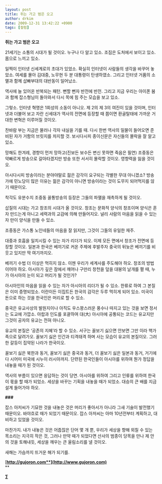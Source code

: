 ```yaml
---
layout: post
title: 쥐는 가고 범은 오고
author: drkim
date: 2009-12-31 13:42:22 +0900
tags: [컬럼]
---
```

**쥐는 가고 범은 오고**

21세기는 소통의 시대가 될 것이오. 누구나 다 알고 있소. 조짐은 도처에서 보이고 있소. 몸으로 느끼고 있소. 

일찍이 인터넷 신세계로의 초대가 있었소. 확실히 인터넷이 사람들의 생각을 바꾸어 놓았소. 여세를 몰아 김대중, 노무현 두 분 대통령이 탄생하였소. 그리고 인터넷 거품의 소멸과 함께 삽빠부대의 대반동이 일어났소. 

역사에 늘 있어온 반복되는 패턴. 뻔할 뻔자 반전에 반전. 그리고 지금 우리는 아이폰 붐과 함께 잡스형님이 돌아와서 다시 목에 힘 주는 모습을 보고 있소.

그렇소. 인터넷 혁명은 1회성의 소동이 아니오. 제 2의 제 3의 여진이 있을 것이며, 인터넷과 더불어 보고 자란 신세대가 역사의 전면에 등장할 때 쯤이면 환골탈태에 가까운 거대한 변혁은 이루어질 것이오.

찬바람 부는 지금은 물러나 각자 내실을 기를 때. 다시 한번 역사의 밀물이 들어오면 준비된 자가 거함의 브릿지를 차지할 것. 보시다시피 종이신문은 자신들의 몰락을 잘 알고 있소.

망해도 한겨레, 경향이 먼저 망하고(진보든 보수든 변신 못하면 죽음은 필연) 조중동은 약빠르게 방송으로 갈아타겠지만 방송 또한 서서히 몰락할 것이오. 영향력을 잃을 것이오. 

아시다시피 방송이라는 분야야말로 젊은 감각이 요구되는 각별한 무대 아니겠소? 방송가에 민노당이 많은 이유는 젊은 감각이 아니면 방송이라는 것이 도무지 되어먹지를 않기 때문이오. 

착각도 유분수지 조중동 꼴통방송의 등장은 그들의 파멸을 재촉하게 될 것이오. 

삽질의 시대는 가고 창조의 시대가 올 것이오. 창조는 문화적 양식의 창조이며 양식은 혼자 만드는게 아니고 세력과의 교감에 의해 만들어지오. 널리 사람의 마음을 읽을 수 있는 자 만이 양식을 만들 수 있소.

조중동은 가스통 노인네들의 마음을 잘 읽지만, 그것이 그들의 유일한 재주. 

대중과 호흡을 일치시킬 수 있는 자가 리더가 되오. 이제 모든 면에서 창조가 전면에 등장할 것이오. 일본과 한국은 베끼기로 커온 주제에 후발주자 중국의 뒤늦은 베끼기를 비웃고 있지만 딱 여기까지오. 

베끼기 수법 더 이상은 먹히지 않소. 이젠 우리가 세계사를 주도해야 하오. 창조의 방법이어야 하오. 아시아가 깊은 잠에서 깨어나 구만리 창천을 덮을 대붕의 날개를 펼 때, 누가 아시아의 눈이 되고 머리가 될 것인가? 

아시아인의 마음을 읽을 수 있는 자가 아시아의 리더가 될 수 있소. 한류로 하여 그 본질은 이미 증명되었소. 이란이든 이집트든 한국의 감각은 두루 먹히게 되어 있소. 미국이 돈으로 하는 것을 한국인은 머리로 할 수 있소.

중국은 유교사상의 발원지이나 아직도 우스꽝스러운 풍수나 따지고 있는 것을 보면 정서는 도교에 가깝소. 아랍과 인도를 포괄하여 대(大) 아시아에 공통되는 코드는 유교지만 그것이 공자의 유교는 전혀 아니오.

유교의 본질은 ‘공존의 지혜’라 할 수 있소. 서구는 꼴보기 싫으면 안보면 그만 이라 핵가족으로 달려가오. 꼴보기 싫은 인간과 티격태격 하며 사는 모습이 유교의 본질이오. 그러한 갈등이 집약된 나라가 한국이오.

꼴보기 싫은 북한과 동거, 꼴보기 싫은 중국과 동거, 더 꼴보기 싫은 일본과 동거, 거기에다 시어미 미국에 시누이 러시아까지. 단련된 한국인들이 아시아를 위하여 뭔가 정답을 내놓을 때가 된 것이오.

역사의 부름이 있으면 응답하는 것이 당연. 아시아를 위하여 그리고 인류를 위하여 한국이 몫을 할 때가 되었소. 세상을 바꾸는 기획을 내놓을 때가 되었소. 대승의 큰 배를 지금 설계 들어가야 하오. 

**###**

잡스 아저씨가 기묘한 것을 내놓은 것은 머리가 좋아서가 아니라 그새 기술이 발전했기 때문이오. 바야흐로 때가 되었기 때문이오. 잡스 아저씨는 아마 10년전부터 계획하고, 대비하고 있었을 것이오.

마찬가지. 내가 내놓은 것은 어줍잖은 단어 몇 개 뿐, 우리가 세상을 향해 외칠 수 있는 목소리는 지극히 작은 것, 그러나 만약 때가 되었다면 산사의 범종이 당목을 만나 제 안의 것을 토해내듯, 세상을 깨우는 큰 울림소리를 낼 것이오.  
  
새해는 가슴까지 뜨거운 해가 되기를.

[**http://gujoron.com**](http://www.gujoron.com)**  
** 

**∑**